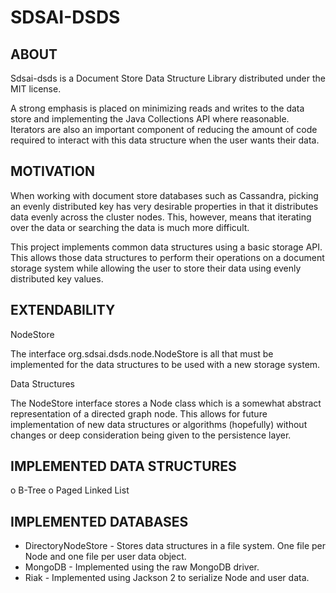 SDSAI-DSDS
==========

ABOUT
-----

Sdsai-dsds is a Document Store Data Structure Library distributed under the 
MIT license. 

A strong emphasis is placed on minimizing reads and writes to the data store
and implementing the Java Collections API where reasonable. Iterators
are also an important component of reducing the amount of code required
to interact with this data structure when the user wants their data.

MOTIVATION
----------

When working with document store databases such as Cassandra, picking
an evenly distributed key has very desirable properties in that it
distributes data evenly across the cluster nodes. This, however, means that
iterating over the data or searching the data is much more difficult.

This project implements common data structures using a basic storage API.
This allows those data structures to perform their operations on a document 
storage system while allowing the user to store their data using evenly 
distributed key values.

EXTENDABILITY
-------------

NodeStore

The interface  org.sdsai.dsds.node.NodeStore is all that must be implemented
for the data structures to be used with a new storage system.

Data Structures

The NodeStore interface stores a Node class which is a somewhat abstract
representation of a directed graph node. This allows for future implementation
of new data structures or algorithms (hopefully) without changes or deep 
consideration being given to the persistence layer.

IMPLEMENTED DATA STRUCTURES
---------------------------

 o B-Tree
 o Paged Linked List

IMPLEMENTED DATABASES
---------------------

* DirectoryNodeStore - Stores data structures in a file system. One file
                       per Node and one file per user data object.
* MongoDB - Implemented using the raw MongoDB driver.
* Riak - Implemented using Jackson 2 to serialize Node and user data.

